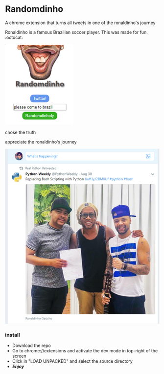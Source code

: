 # Randomdinho
A chrome extension that turns all tweets in one of the ronaldinho's journey

Ronaldinho is a famous Brazilian soccer player. This was made for fun. :octocat:

![popup](https://github.com/Ronald-TR/Randomdinho/blob/master/docs/popup.png)
 
chose the truth
 
appreciate the ronaldinho's journey


![popup](https://github.com/Ronald-TR/Randomdinho/blob/master/docs/example1.png)

### install
* Download the repo
* Go to chrome://extensions and activate the dev mode in top-right of the screen
* Click in "LOAD UNPACKED" and select the source directory
* ***Enjoy***
